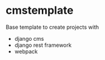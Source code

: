 # cmstemplate

Base template to create projects with

- django cms
- django rest framework
- webpack
